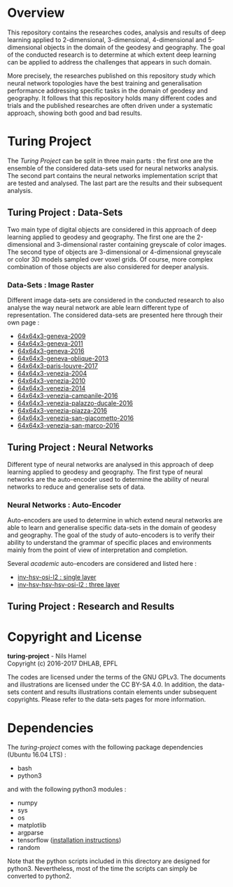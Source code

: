 # Overview

This repository contains the researches codes, analysis and results of deep learning applied to 2-dimensional, 3-dimensional, 4-dimensional and 5-dimensional objects in the domain of the geodesy and geography. The goal of the conducted research is to determine at which extent deep learning can be applied to address the challenges that appears in such domain.

More precisely, the researches published on this repository study which neural network topologies have the best training and generalisation performance addressing specific tasks in the domain of geodesy and geography. It follows that this repository holds many different codes and trials and the published researches are often driven under a systematic approach, showing both good and bad results.

# Turing Project

The _Turing Project_ can be split in three main parts : the first one are the ensemble of the considered data-sets used for neural networks analysis. The second part contains the neural networks implementation script that are tested and analysed. The last part are
the results and their subsequent analysis.

## Turing Project : Data-Sets

Two main type of digital objects are considered in this approach of deep learning applied to geodesy and geography. The first one are the 2-dimensional and 3-dimensional raster containing greyscale of color images. The second type of objects are 3-dimensional or 4-dimensional greyscale or color 3D models sampled over voxel grids. Of course, more complex combination of those objects are also considered for deeper analysis.

### Data-Sets : Image Raster

Different image data-sets are considered in the conducted research to also analyse the way neural network are able learn different type of representation. The considered data-sets are presented here through their own page :

* [64x64x3-geneva-2009](https://github.com/nils-hamel/turing-project/blob/master/doc/dataset/64x64x3-geneva-2009.md)
* [64x64x3-geneva-2011](https://github.com/nils-hamel/turing-project/blob/master/doc/dataset/64x64x3-geneva-2011.md)
* [64x64x3-geneva-2016](https://github.com/nils-hamel/turing-project/blob/master/doc/dataset/64x64x3-geneva-2016.md)
* [64x64x3-geneva-oblique-2013](https://github.com/nils-hamel/turing-project/blob/master/doc/dataset/64x64x3-geneva-oblique-2013.md)
* [64x64x3-paris-louvre-2017](https://github.com/nils-hamel/turing-project/blob/master/doc/dataset/64x64x3-paris-louvre-2017.md)
* [64x64x3-venezia-2004](https://github.com/nils-hamel/turing-project/blob/master/doc/dataset/64x64x3-venezia-2004.md)
* [64x64x3-venezia-2010](https://github.com/nils-hamel/turing-project/blob/master/doc/dataset/64x64x3-venezia-2010.md)
* [64x64x3-venezia-2014](https://github.com/nils-hamel/turing-project/blob/master/doc/dataset/64x64x3-venezia-2014.md)
* [64x64x3-venezia-campanile-2016](https://github.com/nils-hamel/turing-project/blob/master/doc/dataset/64x64x3-venezia-campanile-2016.md)
* [64x64x3-venezia-palazzo-ducale-2016](https://github.com/nils-hamel/turing-project/blob/master/doc/dataset/64x64x3-venezia-palazzo-ducale-2016.md)
* [64x64x3-venezia-piazza-2016](https://github.com/nils-hamel/turing-project/blob/master/doc/dataset/64x64x3-venezia-piazza-2016.md)
* [64x64x3-venezia-san-giacometto-2016](https://github.com/nils-hamel/turing-project/blob/master/doc/dataset/64x64x3-venezia-san-giacometto-2016.md)
* [64x64x3-venezia-san-marco-2016](https://github.com/nils-hamel/turing-project/blob/master/doc/dataset/64x64x3-venezia-san-marco-2016.md)

## Turing Project : Neural Networks

Different type of neural networks are analysed in this approach of deep learning applied to geodesy and geography. The first type of neural networks are the auto-encoder used to determine the ability of neural networks to reduce and generalise sets of data.

### Neural Networks : Auto-Encoder

Auto-encoders are used to determine in which extend neural networks are able to learn and generalise specific data-sets in the domain of geodesy and geography. The goal of the study of auto-encoders is to verify their ability to understand the grammar of specific places and environments mainly from the point of view of interpretation and completion.

Several _academic_ auto-encoders are considered and listed here :

* [inv-hsv-osi-l2 : single layer](https://github.com/nils-hamel/turing-project/blob/master/src/turing-auto/auto-inv-hsv-osi-l2/README.md)
* [inv-hsv-hsv-hsv-osi-l2 : three layer](https://github.com/nils-hamel/turing-project/blob/master/src/turing-auto/auto-inv-hsv-hsv-hsv-osi-l2/README.md)

## Turing Project : Research and Results

# Copyright and License

**turing-project** - Nils Hamel <br >
Copyright (c) 2016-2017 DHLAB, EPFL

The codes are licensed under the terms of the GNU GPLv3. The documents and illustrations are licensed under the CC BY-SA 4.0. In addition, the data-sets content and results illustrations contain elements under subsequent copyrights. Please refer to the data-sets pages for more information.

# Dependencies

The _turing-project_ comes with the following package dependencies (Ubuntu 16.04 LTS) :

* bash
* python3

and with the following python3 modules :

* numpy
* sys
* os
* matplotlib
* argparse
* tensorflow ([installation instructions](https://www.tensorflow.org/install/))
* random

Note that the python scripts included in this directory are designed for python3. Nevertheless, most of the time the scripts can simply be converted to python2.
